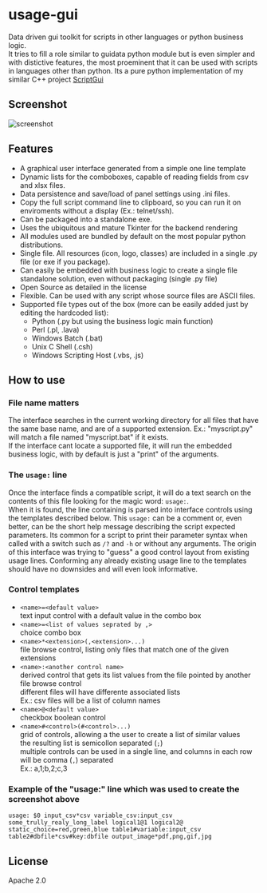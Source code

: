 # usage-gui
Data driven gui toolkit for scripts in other languages or python business logic.  
It tries to fill a role similar to guidata python module but is even simpler and with distictive features, the most proeminent that it can be used with scripts in languages other than python.
Its a pure python implementation of my similar C++ project [ScriptGui](https://github.com/pemn/ScriptGui)  

## Screenshot
![screenshot](https://github.com/pemn/usage-gui/blob/master/assets/example1.png)

## Features
 - A graphical user interface generated from a simple one line template
 - Dynamic lists for the comboboxes, capable of reading fields from csv and xlsx files.
 - Data persistence and save/load of panel settings using .ini files.
 - Copy the full script command line to clipboard, so you can run it on enviroments without a display (Ex.: telnet/ssh).
 - Can be packaged into a standalone exe.
 - Uses the ubiquitous and mature Tkinter for the backend rendering
 - All modules used are bundled by default on the most popular python distributions.
 - Single file. All resources (icon, logo, classes) are included in a single .py file (or exe if you package).
 - Can easily be embedded with business logic to create a single file standalone solution, even without packaging (single .py file)
 - Open Source as detailed in the license
 - Flexible. Can be used with any script whose source files are ASCII files.
 - Supported file types out of the box (more can be easily added just by editing the hardcoded list):
   - Python (.py but using the business logic main function)
   - Perl (.pl, .lava)
   - Windows Batch (.bat)
   - Unix C Shell (.csh)
   - Windows Scripting Host (.vbs, .js)
 
## How to use
### File name matters
The interface searches in the current working directory for all files that have the same base name, and are of a supported extension.
Ex.: "myscript.py" will match a file named "myscript.bat" if it exists.  
If the interface cant locate a supported file, it will run the embedded business logic, with by default is just a "print" of the arguments.  


### The `usage:` line
Once the interface finds a compatible script, it will do a text search on the contents of this file looking for the magic word: `usage:`.   
When it is found, the line containing is parsed into interface controls using the templates described below. This `usage:` can be a comment or, even better, can be the short help message describing the script expected parameters. Its common for a script to print their parameter syntax when called with a switch such as `/?` and `-h` or without any arguments. The origin of this interface was trying to "guess" a good control layout from existing usage lines. Conforming any already existing usage line to the templates should have no downsides and will even look informative.

### Control templates
- `<name>=<default value>`  
text input control with a default value in the combo box
- `<name>=<list of values seprated by ,>`  
choice combo box
- `<name>*<extension>(,<extension>...)`  
file browse control, listing only files that match one of the given extensions
- `<name>:<another control name>`  
derived control that gets its list values from the file pointed by another file browse control  
different files will have differente associated lists  
Ex.: csv files will be a list of column names  
- `<name>@<default value>`  
checkbox boolean control
- `<name>#<control>(#<control>...)`  
grid of controls, allowing a the user to create a list of similar values  
the resulting list is semicollon separated (`;`)  
multiple controls can be used in a single line, and columns in each row will be comma (`,`) separated  
Ex.: a,1;b,2;c,3  

### Example of the "usage:" line which was used to create the screenshot above
`usage: $0 input_csv*csv variable_csv:input_csv some_trully_realy_long_label logical1@1 logical2@ static_choice=red,green,blue table1#variable:input_csv table2#dbfile*csv#key:dbfile output_image*pdf,png,gif,jpg`


## License
Apache 2.0
